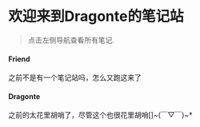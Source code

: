 # 欢迎来到Dragonte的笔记站

> 点击左侧导航查看所有笔记.

<!-- chat:start -->
<!-- title:你好世界 -->
#### **Friend**

之前不是有一个笔记站吗，怎么又跑这来了

#### **Dragonte**

之前的太花里胡哨了，尽管这个也很花里胡哨[]~(￣▽￣)~*

<!-- chat:end -->
